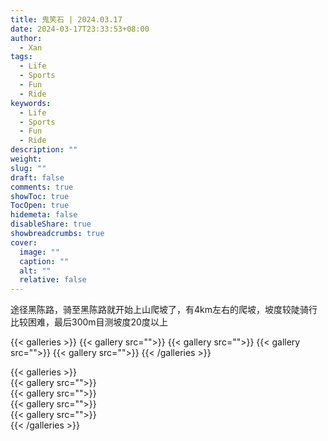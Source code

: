 ```yaml
---
title: 鬼笑石 | 2024.03.17
date: 2024-03-17T23:33:53+08:00
author:
  - Xan
tags:
  - Life
  - Sports
  - Fun
  - Ride
keywords:
  - Life
  - Sports
  - Fun
  - Ride
description: ""
weight: 
slug: ""
draft: false
comments: true
showToc: true
TocOpen: true
hidemeta: false
disableShare: true
showbreadcrumbs: true
cover:
  image: ""
  caption: ""
  alt: ""
  relative: false
---
```


途径黑陈路，骑至黑陈路就开始上山爬坡了，有4km左右的爬坡，坡度较陡骑行比较困难，最后300m目测坡度20度以上

{{< galleries >}}
{{< gallery src="">}}
{{< gallery src="">}}
{{< gallery src="">}}
{{< gallery src="">}}
{{< /galleries >}}

{{< galleries >}}  
{{< gallery src="">}}  
{{< gallery src="">}}  
{{< gallery src="">}}  
{{< gallery src="">}}  
{{< /galleries >}}